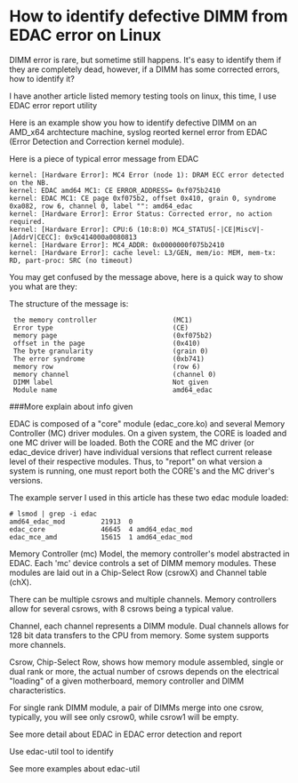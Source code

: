 # How to identify defective DIMM from EDAC error on Linux

DIMM error is rare, but sometime still happens. It's easy to identify them if they are completely dead, however, if a DIMM has some corrected errors, how to identify it?

I have another article listed memory testing tools on linux, this time, I use EDAC error report utility

Here is an example show you how to identify defective DIMM on an AMD_x64 archtecture machine, syslog reorted kernel error from EDAC (Error Detection and Correction kernel module).

Here is a piece of typical error message from EDAC

```
kernel: [Hardware Error]: MC4 Error (node 1): DRAM ECC error detected on the NB.
kernel: EDAC amd64 MC1: CE ERROR_ADDRESS= 0xf075b2410
kernel: EDAC MC1: CE page 0xf075b2, offset 0x410, grain 0, syndrome 0xa082, row 6, channel 0, label "": amd64_edac
kernel: [Hardware Error]: Error Status: Corrected error, no action required.
kernel: [Hardware Error]: CPU:6 (10:8:0) MC4_STATUS[-|CE|MiscV|-|AddrV|CECC]: 0x9c414000a0080813
kernel: [Hardware Error]: MC4_ADDR: 0x0000000f075b2410
kernel: [Hardware Error]: cache level: L3/GEN, mem/io: MEM, mem-tx: RD, part-proc: SRC (no timeout)
```

You may get confused by the message above, here is a quick way to show you what are they:

The structure of the message is:

```
 the memory controller                   (MC1)
 Error type                              (CE)
 memory page				             (0xf075b2)
 offset in the page                      (0x410)
 The byte granularity                    (grain 0)
 The error syndrome                      (0xb741)
 memory row                              (row 6) 
 memory channel                          (channel 0) 
 DIMM label                              Not given
 Module name                             amd64_edac
```

###More explain about info given

EDAC is composed of a "core" module (edac_core.ko) and several Memory Controller (MC) driver modules. On a given system, the CORE is loaded and one MC driver will be loaded. Both the CORE and the MC driver (or edac_device driver) have individual versions that reflect current release level of their respective modules. Thus, to "report" on what version a system is running, one must report both the CORE's and the MC driver's versions.

The example server I used in this article has these two edac module loaded:

```
# lsmod | grep -i edac
amd64_edac_mod         21913  0 
edac_core              46645  4 amd64_edac_mod
edac_mce_amd           15615  1 amd64_edac_mod
```

Memory Controller (mc) Model, the memory controller's model abstracted in EDAC. Each 'mc' device controls a set of DIMM memory modules. These modules are laid out in a Chip-Select Row (csrowX) and Channel table (chX).

There can be multiple csrows and multiple channels. Memory controllers allow for several csrows, with 8 csrows being a typical value.

Channel, each channel represents a DIMM module. Dual channels allows for 128 bit data transfers to the CPU from memory. Some system supports more channels.

Csrow, Chip-Select Row, shows how memory module assembled, single or dual rank or more, the actual number of csrows depends on the electrical "loading" of a given motherboard, memory controller and DIMM characteristics.

For single rank DIMM module, a pair of DIMMs merge into one csrow, typically, you will see only csrow0, while csrow1 will be empty.

See more detail about EDAC in EDAC error detection and report

Use edac-util tool to identify

See  more examples about edac-util